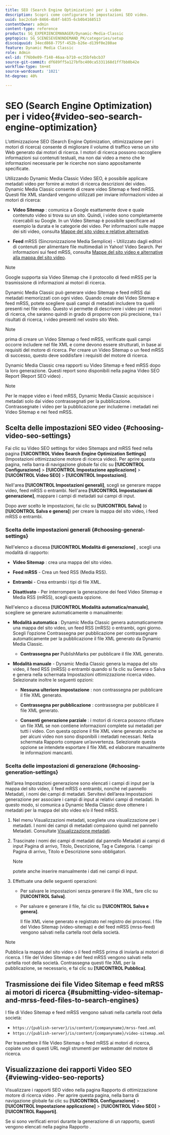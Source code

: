 ```yaml
---
title: SEO (Search Engine Optimization) per i video
description: Scopri come configurare le impostazioni SEO video.
uuid: bac2c6a9-8466-4b8f-b835-6cb0b4168513
contentOwner: admin
content-type: reference
products: SG_EXPERIENCEMANAGER/Dynamic-Media-Classic
geptopics: SG_SCENESEVENONDEMAND_PK/categories/setup
discoiquuid: 34ecd868-775f-452b-b26e-d139f0e280ae
feature: Dynamic Media Classic
role: Admin
exl-id: f76b0e09-f148-46aa-b710-ec35bfebcb37
source-git-commit: df689ff5a127bfbc400ca5331168d1ff7bb0b42e
workflow-type: tm+mt
source-wordcount: '1021'
ht-degree: 40%

---
```


# SEO (Search Engine Optimization) per i video{#video-seo-search-engine-optimization}

L’ottimizzazione SEO (Search Engine Optimization, ottimizzazione per i motori di ricerca) consente di migliorare il volume di traffico verso un sito Web generato dai motori di ricerca. I motori di ricerca possono raccogliere informazioni sui contenuti testuali, ma non dai video a meno che le informazioni necessarie per le ricerche non siano appositamente specificate.

Utilizzando Dynamic Media Classic Video SEO, è possibile applicare metadati video per fornire ai motori di ricerca descrizioni dei video. Dynamic Media Classic consente di creare video Sitemap e feed mRSS. Questi file XML standard vengono utilizzati per inviare informazioni video ai motori di ricerca:

* **Video Sitemap** : comunica a Google esattamente dove e quale contenuto video si trova su un sito. Quindi, i video sono completamente ricercabili su Google. In un Video Sitemap è possibile specificare ad esempio la durata e le categorie dei video. Per informazioni sulle mappe dei siti video, consulta [Mappe del sito video e relative alternative](https://developers.google.com/search/docs/advanced/sitemaps/video-sitemaps?visit_id=637558394348624754-567115452&amp;rd=1).

* **Feed**  mRSS (Sincronizzazione Media Semplice) - Utilizzato dagli editori di contenuti per alimentare file multimediali in Yahoo! Video Search. Per informazioni sui feed mRSS, consulta [Mappe del sito video e alternative alla mappa del sito video](https://developers.google.com/search/docs/advanced/sitemaps/video-sitemaps?visit_id=637558394348624754-567115452&amp;rd=1).

>[!NOTE]
>
>Google supporta sia Video Sitemap che il protocollo di feed mRSS per la trasmissione di informazioni ai motori di ricerca.

Dynamic Media Classic può generare video Sitemap e feed mRSS dai metadati memorizzati con ogni video. Quando create dei Video Sitemap e feed mRSS, potete scegliere quali campi di metadati includere tra quelli presenti nei file video. Questo vi permette di descrivere i video per i motori di ricerca, che saranno quindi in grado di proporre con più precisione, tra i risultati di ricerca, i video presenti nel vostro sito Web.

>[!NOTE]
>
>prima di creare un Video Sitemap o feed mRSS, verificate quali campi occorre includere nel file XML e come devono essere strutturati, in base ai requisiti del motore di ricerca. Per creare un Video Sitemap o un feed mRSS di successo, questo deve soddisfare i requisiti del motore di ricerca.

Dynamic Media Classic crea rapporti su Video Sitemap e feed mRSS dopo la loro generazione. Questi report sono disponibili nella pagina Video SEO Report (Report SEO video) .

>[!NOTE]
>
>Per le mappe video e i feed mRSS, Dynamic Media Classic acquisisce i metadati solo dai video contrassegnati per la pubblicazione. Contrassegnate i video per la pubblicazione per includerne i metadati nei Video Sitemap e nei feed mRSS.

## Scelta delle impostazioni SEO video {#choosing-video-seo-settings}

Fai clic su Video SEO settings for video Sitemaps and mRSS feed nella pagina **[!UICONTROL Video Search Engine Optimization Settings]** (Impostazioni ottimizzazione motore di ricerca video). Per aprire questa pagina, nella barra di navigazione globale fai clic su **[!UICONTROL Configurazione]** > **[!UICONTROL Impostazione applicazione]** > **[!UICONTROL Video SEO]** > **[!UICONTROL Impostazioni]**.

Nell&#39;area **[!UICONTROL Impostazioni generali]**, scegli se generare mappe video, feed mRSS o entrambi. Nell&#39;area **[!UICONTROL Impostazioni di generazione]**, mappare i campi di metadati sui campi di input.

Dopo aver scelto le impostazioni, fai clic su **[!UICONTROL Salva]** (o **[!UICONTROL Salva e genera]**) per creare la mappa del sito video, i feed mRSS o entrambi.

### Scelta delle impostazioni generali {#choosing-general-settings}

Nell&#39;elenco a discesa **[!UICONTROL Modalità di generazione]** , scegli una modalità di rapporto:

* **Video Sitemap** : crea una mappa del sito video.

* **Feed mRSS**  - Crea un feed RSS (Media RSS).

* **Entrambi**  - Crea entrambi i tipi di file XML.

* **Disattivato**  - Per interrompere la generazione dei feed Video Sitemap e Media RSS (mRSS), scegli questa opzione.

Nell&#39;elenco a discesa **[!UICONTROL Modalità automatica/manuale]**, scegliere se generare automaticamente o manualmente:

* **Modalità automatica** : Dynamic Media Classic genera automaticamente una mappa del sito video, un feed RSS (mRSS) o entrambi, ogni giorno. Scegli l’opzione Contrassegna per pubblicazione per contrassegnare automaticamente per la pubblicazione il file XML generato da Dynamic Media Classic.

   * **Contrassegna per** PublishMarks per pubblicare il file XML generato.

* **Modalità manuale**  - Dynamic Media Classic genera la mappa del sito video, il feed RSS (mRSS) o entrambi quando si fa clic su Genera o Salva e genera nella schermata Impostazioni ottimizzazione ricerca video. Selezionate inoltre le seguenti opzioni:

   * **Nessuna ulteriore impostazione** : non contrassegna per pubblicare il file XML generato.

   * **Contrassegna per pubblicazione** : contrassegna per pubblicare il file XML generato.

   * **Consenti generazione parziale** : i motori di ricerca possono rifiutare un file XML se non contiene informazioni complete sui metadati per tutti i video. Con questa opzione il file XML viene generato anche se per alcuni video non sono disponibili i metadati necessari. Nella schermata Rapporto compare un’avvertenza. Selezionate questa opzione se intendete esportare il file XML ed elaborare manualmente le informazioni mancanti.

### Scelta delle impostazioni di generazione {#choosing-generation-settings}

Nell’area Impostazioni generazione sono elencati i campi di input per la mappa del sito video, il feed mRSS o entrambi, nonché nel pannello Metadati, i nomi dei campi di metadati. Servitevi dell’area Impostazioni generazione per associare i campi di input ai relativi campi di metadati. In questo modo, si comunica a Dynamic Media Classic dove ottenere i metadati per la mappa del sito video e/o il feed mRSS.

1. Nel menu Visualizzazioni metadati, scegliete una visualizzazione per i metadati. I nomi dei campi di metadati compaiono quindi nel pannello Metadati.
Consultate [Visualizzazione metadati](application-setup.md#metadata_views).
1. Trascinate i nomi dei campi di metadati dal pannello Metadati ai campi di input Pagina di arrivo, Titolo, Descrizione, Tag e Categoria. I campi Pagina di arrivo, Titolo e Descrizione sono obbligatori.

   >[!NOTE]
   >
   >potete anche inserire manualmente i dati nei campi di input.

1. Effettuate una delle seguenti operazioni:

   * Per salvare le impostazioni senza generare il file XML, fare clic su **[!UICONTROL Salva]**.
   * Per salvare e generare il file, fai clic su **[!UICONTROL Salva e genera]**.

      Il file XML viene generato e registrato nel registro dei processi. I file del Video Sitemap (video-sitemap) e del feed mRSS (mrss-feed) vengono salvati nella cartella root della società.

>[!NOTE]
>
>Pubblica la mappa del sito video o il feed mRSS prima di inviarla ai motori di ricerca. I file del Video Sitemap e del feed mRSS vengono salvati nella cartella root della società. Contrassegna questi file XML per la pubblicazione, se necessario, e fai clic su **[!UICONTROL Pubblica]**.

## Trasmissione dei file Video Sitemap e feed mRSS ai motori di ricerca {#submitting-video-sitemap-and-mrss-feed-files-to-search-engines}

I file di Video Sitemap e feed mRSS vengono salvati nella cartella root della società:

* `https://{publish-server}/is/content/{companyname}/mrss-feed.xml`
* `https://{publish-server}/is/content/{companyname}/video-sitemap.xml`

Per trasmettere il file Video Sitemap o feed mRSS ai motori di ricerca, copiate uno di questi URL negli strumenti per webmaster del motore di ricerca.

## Visualizzazione dei rapporti Video SEO {#viewing-video-seo-reports}

Visualizzare i rapporti SEO video nella pagina Rapporto di ottimizzazione motore di ricerca video . Per aprire questa pagina, nella barra di navigazione globale fai clic su **[!UICONTROL Configurazione]** > **[!UICONTROL Impostazione applicazione]** > **[!UICONTROL Video SEO]** > **[!UICONTROL Rapporti]**.

Se si sono verificati errori durante la generazione di un rapporto, questi vengono elencati nella pagina Rapporto .
